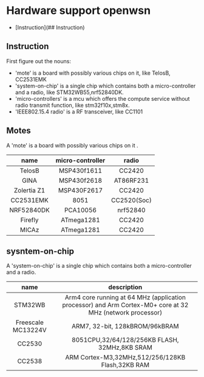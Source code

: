 # Hardware support openwsn

+ [Instruction](## Instruction)


## Instruction


First figure out the nouns:  

* 'mote' is a board with possibly various chips on it, like TelosB, CC2531EMK
* 'system-on-chip' is a single chip which contains both a micro-controller and a radio, like STM32WB55,nrf52840DK.
* 'micro-controllers' is a mcu which offers the compute service without radio transmit function, like stm32f10x,stm8x.
* 'IEEE802.15.4 radio' is a RF transceiver, like CC1101

## Motes

A 'mote' is a board with possibly various chips on it .  

|name |micro-controller|radio|
|:---:|:--------------:|:---:|
|TelosB|MSP430f1611|CC2420|
|GINA|MSP430f2618|AT86RF231|
|Zolertia Z1|MSP430F2617|CC2420|
|CC2531EMK|8051|CC2520(Soc)|
|NRF52840DK|PCA10056|nrf52840|
|Firefly|ATmega1281|CC2420|
|MICAz|ATmega1281|CC2420|


## sysntem-on-chip

A 'system-on-chip' is a single chip which contains both a micro-controller and a radio.   

|name|description|
|:----:|:-------:|
|STM32WB|Arm4 core running at 64 MHz (application processor) and Arm Cortex-M0+ core at 32 MHz (network processor)|
|Freescale MC13224V|ARM7, 32-bit, 128kBROM/96kBRAM|
|CC2530|8051CPU,32/64/128/256KB FLASH, 32MHz,8KB SRAM|
|CC2538|ARM Cortex-M3,32MHz,512/256/128KB Flash,32KB RAM|

